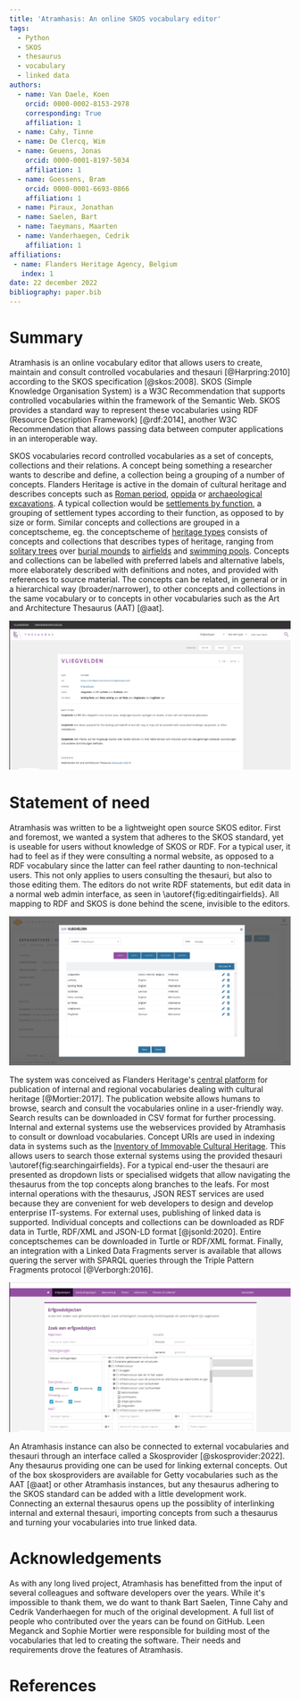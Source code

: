 ```yaml
---
title: 'Atramhasis: An online SKOS vocabulary editor'
tags:
  - Python
  - SKOS
  - thesaurus
  - vocabulary
  - linked data
authors:
  - name: Van Daele, Koen
    orcid: 0000-0002-8153-2978
    corresponding: True
    affiliation: 1
  - name: Cahy, Tinne
  - name: De Clercq, Wim
  - name: Geuens, Jonas
    orcid: 0000-0001-8197-5034
    affiliation: 1
  - name: Goessens, Bram
    orcid: 0000-0001-6693-0866
    affiliation: 1
  - name: Piraux, Jonathan
  - name: Saelen, Bart
  - name: Taeymans, Maarten
  - name: Vanderhaegen, Cedrik
    affiliation: 1
affiliations:
 - name: Flanders Heritage Agency, Belgium
   index: 1
date: 22 december 2022
bibliography: paper.bib
---
```


# Summary

Atramhasis is an online vocabulary editor that allows users to create, maintain 
and consult controlled vocabularies and thesauri [@Harpring:2010] according to 
the SKOS specification [@skos:2008]. SKOS (Simple Knowledge Organisation System) is a 
W3C Recommendation that supports controlled vocabularies within the framework of the 
Semantic Web. SKOS provides a standard way to represent these vocabularies using RDF 
(Resource Description Framework) [@rdf:2014], another W3C Recommendation that allows
passing data between computer applications in an interoperable way.  

SKOS vocabularies record controlled vocabularies as a set of concepts, collections
and their relations. A concept being something a researcher wants to describe and define,
a collection being a grouping of a number of concepts.
Flanders Heritage is active in the domain of cultural heritage and 
describes concepts such as [Roman period](https://id.erfgoed.net/thesauri/dateringen/1223),
[oppida](https://id.erfgoed.net/thesauri/erfgoedtypes/1052) or 
[archaeological excavations](https://id.erfgoed.net/thesauri/gebeurtenistypes/38). A 
typical collection would be [settlements by function](https://id.erfgoed.net/thesauri/erfgoedtypes/1034), 
a grouping of settlement types according to their function, as opposed to by size or form. 
Similar concepts and collections are grouped in a conceptscheme, eg. the 
conceptscheme of [heritage types](https://id.erfgoed.net/thesauri/erfgoedtypes)
consists of concepts and collections that describes types of heritage, ranging from 
[solitary trees](https://id.erfgoed.net/thesauri/erfgoedtypes/1654) 
over [burial mounds](https://id.erfgoed.net/thesauri/erfgoedtypes/170)
 to [airfields](https://id.erfgoed.net/thesauri/erfgoedtypes/476) 
and [swimming pools](https://id.erfgoed.net/thesauri/erfgoedtypes/949). Concepts 
and collections can be labelled with preferred labels and alternative labels, 
more elaborately described with definitions and notes, and provided with references 
to source material. The concepts can be related, in general or in a hierarchical way 
(broader/narrower), to other concepts and collections in the same vocabulary or 
to concepts in other vocabularies such as the Art and Architecture Thesaurus (AAT) [@aat].

![Airfields described as a SKOS concept.\label{fig:airfields}](atramhasis_screen_airfields.png)

# Statement of need

Atramhasis was written to be a lightweight open source SKOS editor. First and foremost,
we wanted a system that adheres to the SKOS standard, yet is useable for users without
knowledge of SKOS or RDF. For a typical user, it had to feel as if they were consulting 
a normal website, as opposed to a RDF vocabulary since the latter can feel rather daunting 
to non-technical users. This not only applies to users consulting the thesauri, but also 
to those editing them. The editors do not write RDF statements, but edit data in a normal 
web admin interface, as seen in \autoref{fig:editingairfields}. All mapping to RDF and SKOS is done behind
the scene, invisible to the editors.

![Editing the concept of airfields is simple and straightforward.\label{fig:editingairfields}](atramhasis_screen_edit_airfields.png)

The system was conceived as Flanders Heritage's [central platform](https://thesaurus.onroerenderfgoed.be) 
for publication of internal and regional vocabularies dealing with cultural heritage [@Mortier:2017]. 
The publication website allows humans to browse, search and consult the vocabularies 
online in a user-friendly way. Search results can be downloaded in CSV format for further processing.
Internal and external systems use the webservices provided by Atramhasis 
to consult or download vocabularies. Concept URIs are used in indexing data 
in systems such as the [Inventory of Immovable Cultural Heritage](https://inventaris.onroerenderfgoed.be).
This allows users to search those external systems using the provided thesauri \autoref{fig:searchingairfields}.
For a typical end-user the thesauri are presented as dropdown lists or specialised 
widgets that allow navigating the thesaurus from the top concepts along branches to 
the leafs. For most internal operations with the thesaurus, JSON REST services are used because 
they are convenient for web developers to design and develop enterprise IT-systems.
For external uses, publishing of linked data is supported. Individual concepts and
collections can be downloaded as RDF data in Turtle, RDF/XML and JSON-LD format [@jsonld:2020].
Entire conceptschemes can be downloaded in Turtle or RDF/XML format. Finally, an integration with 
a Linked Data Fragments server is available that allows quering the server with SPARQL queries
through the Triple Pattern Fragments protocol [@Verborgh:2016].

![Searching for airfields in the Inventory of Immovable Cultural Heritage\label{fig:searchingairfields}](inventaris_screen_search_airfields.png)

An Atramhasis instance can also be connected to external vocabularies and thesauri through 
an interface called a Skosprovider [@skosprovider:2022]. Any thesaurus providing one can 
be used for linking external concepts. Out of the box skosproviders are available for Getty 
vocabularies such as the AAT [@aat] or other Atramhasis instances, but any thesaurus adhering 
to the SKOS standard can be added with a little development work. Connecting an external 
thesaurus opens up the possiblity of interlinking internal and external thesauri, importing 
concepts from such a thesaurus and turning your vocabularies into true linked data. 

# Acknowledgements

As with any long lived project, Atramhasis has benefitted from the input of several colleagues and software developers over the years. While it's impossible to thank them, we do want to thank Bart Saelen, Tinne Cahy and Cedrik Vanderhaegen for much of the original development. A full list of people who contributed over the years can be found on GitHub. Leen Meganck and Sophie Mortier were responsible for building most of the vocabularies that led to creating the software. Their needs and requirements drove the features of Atramhasis.

# References
